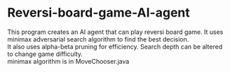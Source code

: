 # Reversi-board-game-AI-agent
This program creates an AI agent that can play reversi board game. It uses minimax adversarial search algorithm to find the best decision.
<br/> It also uses alpha-beta pruning for efficiency. Search depth can be altered to change game difficulty.
<br/> minimax algorithm is in MoveChooser.java
